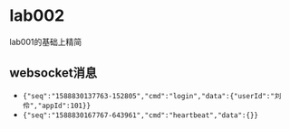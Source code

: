 # lab002
lab001的基础上精简

## websocket消息
 - `{"seq":"1588830137763-152805","cmd":"login","data":{"userId":"刘伶","appId":101}}`
 - `{"seq":"1588830167767-643961","cmd":"heartbeat","data":{}}`